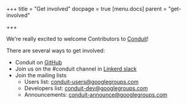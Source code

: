 +++
title = "Get involved"
docpage = true
[menu.docs]
  parent = "get-involved"

+++

We're really excited to welcome Contributors to [Conduit](https://github.com/runconduit/conduit)!

There are several ways to get involved:

- Conduit on [GitHub](https://github.com/runconduit/conduit)
- Join us on the #conduit channel in [Linkerd slack](https://slack.linkerd.io/)
- Join the mailing lists
  - Users list: [conduit-users@googlegroups.com](https://groups.google.com/forum/#!forum/conduit-users)
  - Developers list: [conduit-dev@googlegroups.com](https://groups.google.com/forum/#!forum/conduit-dev)
  - Announcements: [conduit-announce@googlegroups.com](https://groups.google.com/forum/#!forum/conduit-announce)
